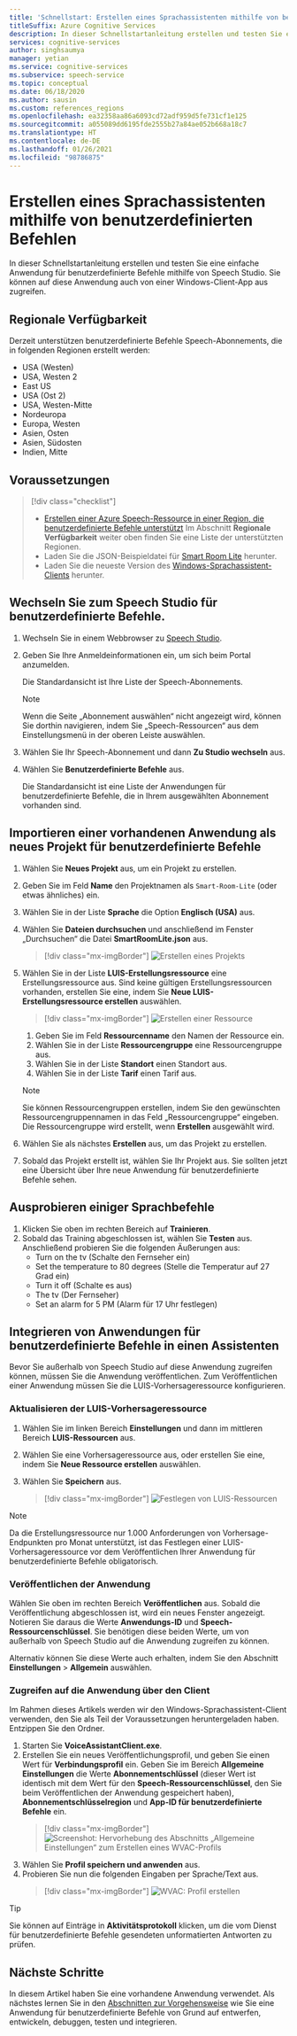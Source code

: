 ```yaml
---
title: 'Schnellstart: Erstellen eines Sprachassistenten mithilfe von benutzerdefinierten Befehlen'
titleSuffix: Azure Cognitive Services
description: In dieser Schnellstartanleitung erstellen und testen Sie eine einfache Anwendung für benutzerdefinierte Befehle mithilfe von Speech Studio.
services: cognitive-services
author: singhsaumya
manager: yetian
ms.service: cognitive-services
ms.subservice: speech-service
ms.topic: conceptual
ms.date: 06/18/2020
ms.author: sausin
ms.custom: references_regions
ms.openlocfilehash: ea32358aa86a6093cd72adf959d5fe731cf1e125
ms.sourcegitcommit: a055089dd6195fde2555b27a84ae052b668a18c7
ms.translationtype: HT
ms.contentlocale: de-DE
ms.lasthandoff: 01/26/2021
ms.locfileid: "98786875"
---
```

# <a name="create-a-voice-assistant-using-custom-commands"></a>Erstellen eines Sprachassistenten mithilfe von benutzerdefinierten Befehlen

In dieser Schnellstartanleitung erstellen und testen Sie eine einfache Anwendung für benutzerdefinierte Befehle mithilfe von Speech Studio. Sie können auf diese Anwendung auch von einer Windows-Client-App aus zugreifen.

## <a name="region-availability"></a>Regionale Verfügbarkeit
Derzeit unterstützen benutzerdefinierte Befehle Speech-Abonnements, die in folgenden Regionen erstellt werden:
* USA (Westen)
* USA, Westen 2
* East US
* USA (Ost 2)
* USA, Westen-Mitte
* Nordeuropa
* Europa, Westen
* Asien, Osten
* Asien, Südosten
* Indien, Mitte

## <a name="prerequisites"></a>Voraussetzungen

> [!div class="checklist"]
> * <a href="https://ms.portal.azure.com/#create/Microsoft.CognitiveServicesSpeechServices" target="_blank">Erstellen einer Azure Speech-Ressource in einer Region, die benutzerdefinierte Befehle unterstützt<span class="docon docon-navigate-external x-hidden-focus"></span></a> Im Abschnitt **Regionale Verfügbarkeit** weiter oben finden Sie eine Liste der unterstützten Regionen.
> * Laden Sie die JSON-Beispieldatei für [Smart Room Lite](https://aka.ms/speech/cc-quickstart) herunter.
> * Laden Sie die neueste Version des [Windows-Sprachassistent-Clients](https://aka.ms/speech/va-samples-wvac) herunter.

## <a name="go-to-the-speech-studio-for-custom-commands"></a>Wechseln Sie zum Speech Studio für benutzerdefinierte Befehle.

1. Wechseln Sie in einem Webbrowser zu [Speech Studio](https://speech.microsoft.com/).
1. Geben Sie Ihre Anmeldeinformationen ein, um sich beim Portal anzumelden.

   Die Standardansicht ist Ihre Liste der Speech-Abonnements.
   > [!NOTE]
   > Wenn die Seite „Abonnement auswählen“ nicht angezeigt wird, können Sie dorthin navigieren, indem Sie „Speech-Ressourcen“ aus dem Einstellungsmenü in der oberen Leiste auswählen.

1. Wählen Sie Ihr Speech-Abonnement und dann **Zu Studio wechseln** aus.
1. Wählen Sie **Benutzerdefinierte Befehle** aus.

   Die Standardansicht ist eine Liste der Anwendungen für benutzerdefinierte Befehle, die in Ihrem ausgewählten Abonnement vorhanden sind.

## <a name="import-an-existing-application-as-a-new-custom-commands-project"></a>Importieren einer vorhandenen Anwendung als neues Projekt für benutzerdefinierte Befehle

1. Wählen Sie **Neues Projekt** aus, um ein Projekt zu erstellen.

1. Geben Sie im Feld **Name** den Projektnamen als `Smart-Room-Lite` (oder etwas ähnliches) ein.
1. Wählen Sie in der Liste **Sprache** die Option **Englisch (USA)** aus.
1. Wählen Sie **Dateien durchsuchen** und anschließend im Fenster „Durchsuchen“ die Datei **SmartRoomLite.json** aus.

    > [!div class="mx-imgBorder"]
    > ![Erstellen eines Projekts](media/custom-commands/import-project.png)

1.  Wählen Sie in der Liste **LUIS-Erstellungsressource** eine Erstellungsressource aus. Sind keine gültigen Erstellungsressourcen vorhanden, erstellen Sie eine, indem Sie **Neue LUIS-Erstellungsressource erstellen** auswählen.

    > [!div class="mx-imgBorder"]
    > ![Erstellen einer Ressource](media/custom-commands/create-new-luis-resource.png)
    
    
    1. Geben Sie im Feld **Ressourcenname** den Namen der Ressource ein.
    1. Wählen Sie in der Liste **Ressourcengruppe** eine Ressourcengruppe aus.
    1. Wählen Sie in der Liste **Standort** einen Standort aus.
    1. Wählen Sie in der Liste **Tarif** einen Tarif aus.
    
    
    > [!NOTE]
    > Sie können Ressourcengruppen erstellen, indem Sie den gewünschten Ressourcengruppennamen in das Feld „Ressourcengruppe“ eingeben. Die Ressourcengruppe wird erstellt, wenn **Erstellen** ausgewählt wird.


1. Wählen Sie als nächstes **Erstellen** aus, um das Projekt zu erstellen.
1. Sobald das Projekt erstellt ist, wählen Sie Ihr Projekt aus.
Sie sollten jetzt eine Übersicht über Ihre neue Anwendung für benutzerdefinierte Befehle sehen.

## <a name="try-out-some-voice-commands"></a>Ausprobieren einiger Sprachbefehle
1. Klicken Sie oben im rechten Bereich auf **Trainieren**.
1. Sobald das Training abgeschlossen ist, wählen Sie **Testen** aus. Anschließend probieren Sie die folgenden Äußerungen aus:
    - Turn on the tv (Schalte den Fernseher ein)
    - Set the temperature to 80 degrees (Stelle die Temperatur auf 27 Grad ein)
    - Turn it off (Schalte es aus)
    - The tv (Der Fernseher)
    - Set an alarm for 5 PM (Alarm für 17 Uhr festlegen)

## <a name="integrate-custom-commands-application-in-an-assistant"></a>Integrieren von Anwendungen für benutzerdefinierte Befehle in einen Assistenten
Bevor Sie außerhalb von Speech Studio auf diese Anwendung zugreifen können, müssen Sie die Anwendung veröffentlichen. Zum Veröffentlichen einer Anwendung müssen Sie die LUIS-Vorhersageressource konfigurieren.  

### <a name="update-prediction-luis-resource"></a>Aktualisieren der LUIS-Vorhersageressource


1. Wählen Sie im linken Bereich **Einstellungen** und dann im mittleren Bereich **LUIS-Ressourcen** aus.
1. Wählen Sie eine Vorhersageressource aus, oder erstellen Sie eine, indem Sie **Neue Ressource erstellen** auswählen.
1. Wählen Sie **Speichern** aus.
    
    > [!div class="mx-imgBorder"]
    > ![Festlegen von LUIS-Ressourcen](media/custom-commands/set-luis-resources.png)

> [!NOTE]
> Da die Erstellungsressource nur 1.000 Anforderungen von Vorhersage-Endpunkten pro Monat unterstützt, ist das Festlegen einer LUIS-Vorhersageressource vor dem Veröffentlichen Ihrer Anwendung für benutzerdefinierte Befehle obligatorisch.

### <a name="publish-the-application"></a>Veröffentlichen der Anwendung

Wählen Sie oben im rechten Bereich **Veröffentlichen** aus. Sobald die Veröffentlichung abgeschlossen ist, wird ein neues Fenster angezeigt. Notieren Sie daraus die Werte **Anwendungs-ID** und **Speech-Ressourcenschlüssel**. Sie benötigen diese beiden Werte, um von außerhalb von Speech Studio auf die Anwendung zugreifen zu können.

Alternativ können Sie diese Werte auch erhalten, indem Sie den Abschnitt **Einstellungen** > **Allgemein** auswählen.

### <a name="access-application-from-client"></a>Zugreifen auf die Anwendung über den Client

Im Rahmen dieses Artikels werden wir den Windows-Sprachassistent-Client verwenden, den Sie als Teil der Voraussetzungen heruntergeladen haben. Entzippen Sie den Ordner.
1. Starten Sie **VoiceAssistantClient.exe**.
1. Erstellen Sie ein neues Veröffentlichungsprofil, und geben Sie einen Wert für **Verbindungsprofil** ein. Geben Sie im Bereich **Allgemeine Einstellungen** die Werte **Abonnementschlüssel** (dieser Wert ist identisch mit dem Wert für den **Speech-Ressourcenschlüssel**, den Sie beim Veröffentlichen der Anwendung gespeichert haben), **Abonnementschlüsselregion** und **App-ID für benutzerdefinierte Befehle** ein.
    > [!div class="mx-imgBorder"]
    > ![Screenshot: Hervorhebung des Abschnitts „Allgemeine Einstellungen“ zum Erstellen eines WVAC-Profils](media/custom-commands/create-profile.png)
1. Wählen Sie **Profil speichern und anwenden** aus.
1. Probieren Sie nun die folgenden Eingaben per Sprache/Text aus.
    > [!div class="mx-imgBorder"]
    > ![WVAC: Profil erstellen](media/custom-commands/conversation.png)


> [!TIP]
> Sie können auf Einträge in **Aktivitätsprotokoll** klicken, um die vom Dienst für benutzerdefinierte Befehle gesendeten unformatierten Antworten zu prüfen.

## <a name="next-steps"></a>Nächste Schritte

In diesem Artikel haben Sie eine vorhandene Anwendung verwendet. Als nächstes lernen Sie in den [Abschnitten zur Vorgehensweise](./how-to-develop-custom-commands-application.md) wie Sie eine Anwendung für benutzerdefinierte Befehle von Grund auf entwerfen, entwickeln, debuggen, testen und integrieren.